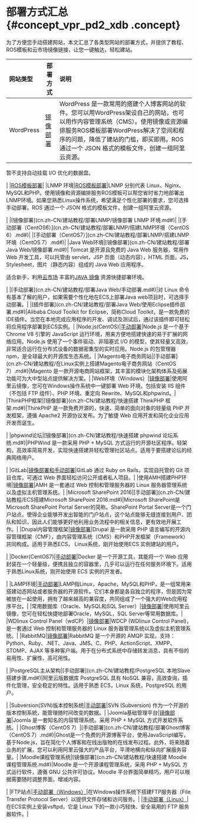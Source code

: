 # 部署方式汇总 {#concept_vpr_pd2_xdb .concept}

为了方便您手动搭建网站，本文汇总了各类型网站的部署方式，并提供了教程、ROS模板和云市场镜像链接，让您一键触达，轻松建站。

|网站类型|部署方式|说明|
|:---|----|:-|
|WordPress|[镜像部署](cn.zh-CN/建站教程/搭建WordPress网站.md#)|WordPress 是一款常用的搭建个人博客网站的软件。您可以用WordPress架设自己的网站，也可以用作内容管理系统（CMS）。使用镜像或资源编排服务ROS模板部署WordPress解决了空间和程序的问题，降低了建站的门槛，即买即用。ROS 通过一个 JSON 格式的模板文件，创建一组阿里云资源。

暂不支持自动挂载 I/O 优化的数据盘。

|
|[ROS模板部署](cn.zh-CN/建站教程/创建基于ECS和RDS的WordPress环境.md#)|
|LNMP 环境|[ROS模板部署](cn.zh-CN/建站教程/部署LNMP/一键部署LNMP环境.md#)|LNMP 分别代表 Linux、Nginx、MySQL和PHP。使用镜像和资源编排服务ROS模板可以帮您省时省力地部署出LNMP环境。如果您熟悉Linux操作系统，希望满足个性化部署的要求，您可选择手动部署。ROS 通过一个 JSON 格式的模板文件，创建一组阿里云资源。

|
|[镜像部署](cn.zh-CN/建站教程/部署LNMP/镜像部署 LNMP 环境.md#)|
|[手动部署（CentOS6）](cn.zh-CN/建站教程/部署LNMP/搭建LNMP环境（CentOS 6）.md#)|
|[手动部署（CentOS7）](cn.zh-CN/建站教程/部署LNMP/搭建LNMP环境（CentOS 7）.md#)|
|Java Web环境|[镜像部署](cn.zh-CN/建站教程/部署Java Web/镜像部署.md#)| Tomcat 是开源且免费的 Java Web 服务器，常用作 Web 开发工具，可以托管由 servlet，JSP 页面（动态内容），HTML 页面，JS，Stylesheet，图片（静态内容）组成的 Java Web 应用程序。

 适合新手，利用[云市场](https://market.aliyun.com/software) 丰富的[JAVA 镜像](https://market.aliyun.com/products/53400005/cmjj016483.html) 资源快捷部署环境。

 |
|[手动部署](cn.zh-CN/建站教程/部署Java Web/手动部署.md#)|对 Linux 命令有基本了解的用户，如果需要个性化地在ECS上部署Java web项目时，可选择手动部署。|
|[插件部署](cn.zh-CN/建站教程/部署Java Web/使用Eclipse插件部署.md#)|Alibaba Cloud Toolkit for Eclipse，简称Cloud Toolkit，是一款免费的IDE插件。当您在本地完成应用程序的开发、调试及测试后，通过该插件即可轻松将应用程序部署到ECS实例。|
|Node.js\(CentOS\)|[手动部署](cn.zh-CN/建站教程/部署Node.js项目（CentOS）.md#)|Node.js 是一个基于 Chrome V8 引擎的 JavaScript 运行环境，用来方便地搭建快速的易于扩展的网络应用。Node.js 使用了一个事件驱动、非阻塞式 I/O 的模型，使其轻量又高效，非常适合运行在分布式设备的数据密集型的实时应用。Node.js 的包管理器 npm，是全球最大的开源库生态系统。|
|Magento电子商务网站|[手动部署](cn.zh-CN/建站教程/在Linux实例上搭建Magento电子商务网站（CentOS 7）.md#)|Magento 是一款开源电商网站框架，其丰富的模块化架构体系及拓展功能可为大中型站点提供解决方案。|
|Web环境（Windows）|[镜像部署](cn.zh-CN/建站教程/手动建站（Windows环境）.md#)|使用阿里云镜像，您可在Windows操作系统中一键部署 Web 环境，包括安装 IIS 组件（不包括 FTP 组件）、PHP 环境、重定向 Rewrite、MySQL和phpwind。|
|ThinkPHP框架|[镜像部署](cn.zh-CN/建站教程/快速搭建 ThinkPHP 框架.md#)|ThinkPHP 是一款免费开源的，快速、简单的面向对象的轻量级 PHP 开发框架，遵循 Apache2 开源协议发布。为了敏捷 Web 应用开发和简化企业应用开发而诞生。

|
|phpwind论坛|[镜像部署](cn.zh-CN/建站教程/快速搭建 phpwind 论坛系统.md#)|PHPWind 是一款采用 PHP + MySQL 方式运行的开源社区程序。轻架构，高效率简易开发，实现快速搭建并轻松管理社区站点。适用于要搭建论坛的经典网络用户。

|
|GitLab|[镜像部署和手动部署](cn.zh-CN/建站教程/GitLab的安装及使用.md#)|GitLab 通过 Ruby on Rails，实现自托管的 Git 项目仓库，可通过 Web 界面轻松访问公开或者私人项目。|
|使用AMH搭建PHP环境|[镜像部署](cn.zh-CN/建站教程/快速使用AMH建站.md#)|AMH 是一套通过 Web 控制和管理服务器的 Linux 服务器管理系统以及虚拟主机管理系统。|
|Microsoft SharePoint 2016|[手动部署](cn.zh-CN/建站教程/ECS搭建Microsoft SharePoint 2016.md#)|Microsoft SharePoint是Microsoft SharePoint Portal Server的简称。SharePoint Portal Server是一个门户站点，使得企业能够开发出智能的门户站点，这个站点能够无缝连接到用户、团队和知识，因此人们能够更好地利用业务流程中的相关信息，更有效地开展工作。|
|Drupal内容管理框架|[镜像部署](cn.zh-CN/建站教程/Drupal建站教程（CentOS7）.md#)|Drupal 是一款采用 PHP 语言编写的开源内容管理框架（CMF），由内容管理系统（CMS）和PHP开发框架（Framework）共同构成。适用于熟悉ECS， Linux系统，刚开始使用ECS 实例建站的用户。

|
|Docker\(CentOS7\)|[手动部署](cn.zh-CN/建站教程/ECS上搭建Docker(CentOS7).md#)|Docker 是一个开源工具，其能将一个 Web 应用封装在一个轻量级，便携且独立的容器里，几乎可以运行在任何服务环境下。适用于熟悉Linux系统，刚开始使用 ECS 实例的开发者。

|
|LAMP环境|[手动部署](cn.zh-CN/建站教程/部署LAMP.md#)|LAMP指Linux，Apache，MySQL和PHP，是一组常用来搭建动态网站或者服务器的开源软件。它们本身都是各自独立的程序，但是因为常被放在一起使用，拥有了越来越高的兼容度，共同组成了一个强大的Web应用程序平台。|
|常用数据库（Oracle、MySQL和SQL Server）|[镜像部署](cn.zh-CN/建站教程/在ECS上部署数据库.md#)|使用阿里云镜像，您可在轻松快捷地部署Oracle，MySQL，SQL Server等常用数据库。|
|WDlinux Control Panel（wdCP）|[镜像部署](cn.zh-CN/建站教程/部署Linux主机管理系统WDCP.md#)|WDCP \(WDlinux Control Panel\)，是一套通过 Web 控制和管理服务器的 Linux 服务器管理系统以及虚拟主机管理系统。|
|RabbitMQ|[镜像部署](cn.zh-CN/建站教程/部署RabbitMQ.md#)|RabbitMQ 是一个开源的 AMQP 实现，支持：Python、Ruby、.NET、Java、JMS、C、PHP、ActionScript、XMPP、STOMP、AJAX 等多种客户端。用于在分布式系统中存储转发消息，具有不俗的易用性、扩展性、高可用性。

|
|PostgreSQL主从架构|[手动部署](cn.zh-CN/建站教程/PostgreSQL 本地Slave搭建步骤.md#)|阿里云版数据库 PostgreSQL 具有 NoSQL 兼容，高效查询，插件化管理，安全稳定的特性。适用于熟悉 ECS，Linux 系统，PostgreSQL 的用户。

|
|Subversion\(SVN\)版本控制系统|[手动部署](cn.zh-CN/建站教程/搭建和使用SVN.md#)|SVN \(Subversion\) 作为一个开源的版本控制系統，能管理随时间改变的数据。|
|Joomla基础管理平台|[镜像部署](cn.zh-CN/建站教程/搭建Joomla基础管理平台.md#)|Joomla 是一套知名的内容管理系统。采用 PHP + MySQL 方式开发软件系统。|
|Ghost博客（CentOS 7）|[手动部署](cn.zh-CN/建站教程/部署Ghost博客（CentOS 7）.md#)|Ghost是一个免费的开源博客平台，使用JavaScript编写，基于Node.js，旨在简化个人博客和在线出版物的在线发布过程。此外，将来随着业务的扩展，您可以利用阿里云强大的产品平台，平滑地横向和纵向扩展服务容量。|
|Moodle课程管理系统|[镜像部署](cn.zh-CN/建站教程/快速搭建 Moodle 课程管理系统.md#)|Moodle 是一个开源课程管理系统，采用 PHP + MySQL 方式运行软件，遵循 GNU 公共许可协议。Moodle 平台界面简单精巧，用户可以根据需要随时调整界面，增减内容。

|
|FTP站点|[手动部署（Windows）](cn.zh-CN/建站教程/搭建FTP站点/Windows实例搭建FTP站点.md#)|在Windows操作系统下搭建FTP服务器（File Transfer Protocol Server）以提供文件存储和访问服务。|
|[手动部署（Linux）](cn.zh-CN/建站教程/搭建FTP站点/Linux实例搭建FTP站点.md#)|在ECS实例上安装vsftpd，它是 Linux 下的一款小巧轻快、安全易用的 FTP 服务器软件。|

